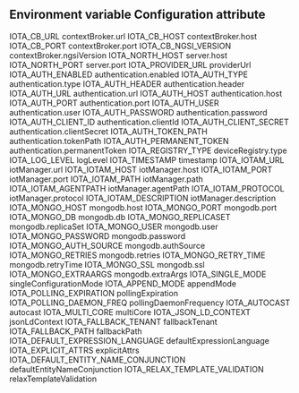 Environment variable					Configuration attribute
-------------------------------------------------------------------
IOTA_CB_URL								contextBroker.url
IOTA_CB_HOST							contextBroker.host
IOTA_CB_PORT							contextBroker.port
IOTA_CB_NGSI_VERSION					contextBroker.ngsiVersion
IOTA_NORTH_HOST							server.host
IOTA_NORTH_PORT							server.port
IOTA_PROVIDER_URL						providerUrl
IOTA_AUTH_ENABLED						authentication.enabled
IOTA_AUTH_TYPE							authentication.type
IOTA_AUTH_HEADER						authentication.header
IOTA_AUTH_URL							authentication.url
IOTA_AUTH_HOST							authentication.host
IOTA_AUTH_PORT							authentication.port
IOTA_AUTH_USER							authentication.user
IOTA_AUTH_PASSWORD						authentication.password
IOTA_AUTH_CLIENT_ID						authentication.clientId
IOTA_AUTH_CLIENT_SECRET					authentication.clientSecret
IOTA_AUTH_TOKEN_PATH					authentication.tokenPath
IOTA_AUTH_PERMANENT_TOKEN				authentication.permanentToken
IOTA_REGISTRY_TYPE						deviceRegistry.type
IOTA_LOG_LEVEL							logLevel
IOTA_TIMESTAMP							timestamp
IOTA_IOTAM_URL							iotManager.url
IOTA_IOTAM_HOST							iotManager.host
IOTA_IOTAM_PORT							iotManager.port
IOTA_IOTAM_PATH							iotManager.path
IOTA_IOTAM_AGENTPATH					iotManager.agentPath
IOTA_IOTAM_PROTOCOL						iotManager.protocol
IOTA_IOTAM_DESCRIPTION					iotManager.description
IOTA_MONGO_HOST							mongodb.host
IOTA_MONGO_PORT							mongodb.port
IOTA_MONGO_DB							mongodb.db
IOTA_MONGO_REPLICASET					mongodb.replicaSet
IOTA_MONGO_USER							mongodb.user
IOTA_MONGO_PASSWORD						mongodb.password
IOTA_MONGO_AUTH_SOURCE					mongodb.authSource
IOTA_MONGO_RETRIES						mongodb.retries
IOTA_MONGO_RETRY_TIME					mongodb.retryTime
IOTA_MONGO_SSL							mongodb.ssl
IOTA_MONGO_EXTRAARGS					mongodb.extraArgs
IOTA_SINGLE_MODE						singleConfigurationMode
IOTA_APPEND_MODE						appendMode
IOTA_POLLING_EXPIRATION					pollingExpiration
IOTA_POLLING_DAEMON_FREQ				pollingDaemonFrequency
IOTA_AUTOCAST							autocast
IOTA_MULTI_CORE							multiCore
IOTA_JSON_LD_CONTEXT					jsonLdContext
IOTA_FALLBACK_TENANT					fallbackTenant
IOTA_FALLBACK_PATH						fallbackPath
IOTA_DEFAULT_EXPRESSION_LANGUAGE		defaultExpressionLanguage
IOTA_EXPLICIT_ATTRS						explicitAttrs
IOTA_DEFAULT_ENTITY_NAME_CONJUNCTION	defaultEntityNameConjunction
IOTA_RELAX_TEMPLATE_VALIDATION			relaxTemplateValidation